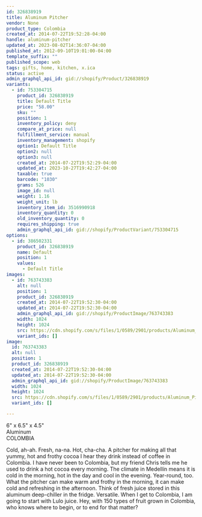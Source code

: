 ```yaml
---
id: 326838919
title: Aluminum Pitcher
vendor: None
product_type: Colombia
created_at: 2014-07-22T19:52:28-04:00
handle: aluminum-pitcher
updated_at: 2023-08-02T14:36:07-04:00
published_at: 2012-09-10T19:01:00-04:00
template_suffix: ""
published_scope: web
tags: gifts, home, kitchen, x.ica
status: active
admin_graphql_api_id: gid://shopify/Product/326838919
variants:
  - id: 753304715
    product_id: 326838919
    title: Default Title
    price: "58.00"
    sku: ""
    position: 1
    inventory_policy: deny
    compare_at_price: null
    fulfillment_service: manual
    inventory_management: shopify
    option1: Default Title
    option2: null
    option3: null
    created_at: 2014-07-22T19:52:29-04:00
    updated_at: 2023-10-27T19:42:27-04:00
    taxable: true
    barcode: "1030"
    grams: 526
    image_id: null
    weight: 1.16
    weight_unit: lb
    inventory_item_id: 3516990918
    inventory_quantity: 0
    old_inventory_quantity: 0
    requires_shipping: true
    admin_graphql_api_id: gid://shopify/ProductVariant/753304715
options:
  - id: 386502331
    product_id: 326838919
    name: Default
    position: 1
    values:
      - Default Title
images:
  - id: 763743383
    alt: null
    position: 1
    product_id: 326838919
    created_at: 2014-07-22T19:52:30-04:00
    updated_at: 2014-07-22T19:52:30-04:00
    admin_graphql_api_id: gid://shopify/ProductImage/763743383
    width: 1024
    height: 1024
    src: https://cdn.shopify.com/s/files/1/0589/2901/products/Aluminum_Pitcher_2.jpeg?v=1406073150
    variant_ids: []
image:
  id: 763743383
  alt: null
  position: 1
  product_id: 326838919
  created_at: 2014-07-22T19:52:30-04:00
  updated_at: 2014-07-22T19:52:30-04:00
  admin_graphql_api_id: gid://shopify/ProductImage/763743383
  width: 1024
  height: 1024
  src: https://cdn.shopify.com/s/files/1/0589/2901/products/Aluminum_Pitcher_2.jpeg?v=1406073150
  variant_ids: []

---
```


6" x 6.5" x 4.5"  
Aluminum  
COLOMBIA

Cold, ah-ah. Fresh, na-na. Hot, cha-cha. A pitcher for making all that yummy, hot and frothy cocoa I hear they drink instead of coffee in Colombia. I have never been to Colombia, but my friend Chris tells me he used to drink a hot cocoa every morning. The climate in Medellín means it is cold in the morning, hot in the day and cool in the evening. Year-round, too. What the pitcher can make warm and frothy in the morning, it can make cold and refreshing in the afternoon. Think of fresh juice stored in this aluminum deep-chiller in the fridge. Versatile. When I get to Colombia, I am going to start with Lulo juice. Hey, with 150 types of fruit grown in Colombia, who knows where to begin, or to end for that matter?